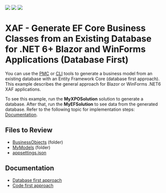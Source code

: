 <!-- default badges list -->
![](https://img.shields.io/endpoint?url=https://codecentral.devexpress.com/api/v1/VersionRange/578204746/22.2.4%2B)
[![](https://img.shields.io/badge/Open_in_DevExpress_Support_Center-FF7200?style=flat-square&logo=DevExpress&logoColor=white)](https://supportcenter.devexpress.com/ticket/details/T1134056)
[![](https://img.shields.io/badge/📖_How_to_use_DevExpress_Examples-e9f6fc?style=flat-square)](https://docs.devexpress.com/GeneralInformation/403183)
<!-- default badges end -->
# XAF - Generate EF Core Business Classes from an Existing Database for .NET 6+ Blazor and WinForms Applications (Database First)

You can use the [PMC](https://docs.microsoft.com/en-us/ef/core/cli/powershell) or [CLI](https://docs.microsoft.com/en-us/ef/core/cli/dotnet) tools to generate a business model from an existing database with an Entity Framework Core (database first approach). This example describes the general approach for Blazor or WinForms .NET6 XAF applications.

To see this example, run the **MyXPOSolution** solution to generate a database. After that, run the **MyEFSolution** to see data from the generated database. Refer to the following topic for implementation steps: [Documentation](https://docs.devexpress.com/eXpressAppFramework/402971/business-model-design-orm/business-model-design-with-entity-framework-core/generate-ef-core-business-classes-from-an-existing-database-for-blazor-and-winforms).

## Files to Review

* [BusinessObjects](https://github.com/DevExpress-Examples/XAF_EFCore_How_to_use_existing_base/tree/master/CS/MyEFSolution/MyEFSolution.Module/BusinessObjects) (folder)
* [MyModels](https://github.com/DevExpress-Examples/XAF_EFCore_How_to_use_existing_base/tree/master/CS/MyEFSolution/MyEFSolution.Module/MyModels) (folder)
* [appsettings.json](https://github.com/DevExpress-Examples/XAF_EFCore_How_to_use_existing_base/blob/master/CS/MyEFSolution/MyEFSolution.Blazor.Server/appsettings.json)

## Documentation

* [Database first approach](https://docs.devexpress.com/eXpressAppFramework/402971/business-model-design-orm/business-model-design-with-entity-framework-core/generate-ef-core-business-classes-from-an-existing-database-for-blazor-and-winforms)
* [Code first approach](https://docs.devexpress.com/eXpressAppFramework/402981/getting-started/in-depth-tutorial-blazor/business-model-design/business-model-design-with-ef-core/implement-custom-business-classes-ef-core)
